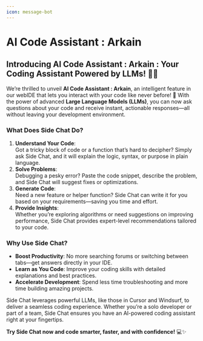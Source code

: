 ```yaml
---
icon: message-bot
---
```


# AI Code Assistant : Arkain

## Introducing AI Code Assistant : Arkain : Your Coding Assistant Powered by LLMs! 🤖💡

We’re thrilled to unveil **AI Code Assistant : Arkain**, an intelligent feature in our webIDE that lets you interact with your code like never before! 🚀 With the power of advanced **Large Language Models (LLMs)**, you can now ask questions about your code and receive instant, actionable responses—all without leaving your development environment.

### What Does Side Chat Do?

1. **Understand Your Code**:\
   Got a tricky block of code or a function that’s hard to decipher? Simply ask Side Chat, and it will explain the logic, syntax, or purpose in plain language.
2. **Solve Problems**:\
   Debugging a pesky error? Paste the code snippet, describe the problem, and Side Chat will suggest fixes or optimizations.
3. **Generate Code**:\
   Need a new feature or helper function? Side Chat can write it for you based on your requirements—saving you time and effort.
4. **Provide Insights**:\
   Whether you’re exploring algorithms or need suggestions on improving performance, Side Chat provides expert-level recommendations tailored to your code.

### Why Use Side Chat?

* **Boost Productivity**: No more searching forums or switching between tabs—get answers directly in your IDE.
* **Learn as You Code**: Improve your coding skills with detailed explanations and best practices.
* **Accelerate Development**: Spend less time troubleshooting and more time building amazing projects.

Side Chat leverages powerful LLMs, like those in Cursor and Windsurf, to deliver a seamless coding experience. Whether you’re a solo developer or part of a team, Side Chat ensures you have an AI-powered coding assistant right at your fingertips.

**Try Side Chat now and code smarter, faster, and with confidence!** 💻✨
